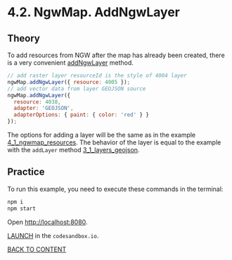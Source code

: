# 4.2. NgwMap. AddNgwLayer

## Theory

To add resources from NGW after the map has already been created, there is a very convenient [addNgwLayer](https://code-api.nextgis.com/classes/ngw_map.NgwMap.html#addNgwLayer) method.

```javascript
// add raster layer resourceId is the style of 4004 layer
ngwMap.addNgwLayer({ resource: 4005 });
// add vector data from layer GEOJSON source
ngwMap.addNgwLayer({
  resource: 4038,
  adapter: 'GEOJSON',
  adapterOptions: { paint: { color: 'red' } }
});
```

The options for adding a layer will be the same as in the example [4_1_ngwmap_resources](../4_1_ngwmap_resources/README.md). The behavior of the layer is equal to the example with the `addLayer` method [3_1_layers_geojson](tutorials/3_1_layers_geojson/README.md).

## Practice

To run this example, you need to execute these commands in the terminal:

```bash
npm i
npm start
```

Open [http://localhost:8080](http://localhost:8080).

[LAUNCH](https://githubbox.com/nextgis/ngf-tutorial/tree/master/tutorials/4_2_ngwmap_addngwlayer) in the `codesandbox.io`.

[BACK TO CONTENT](../../README.md)
